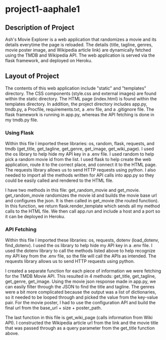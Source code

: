 # project1-aaphale1

## Description of Project

Ash's Movie Explorer is a web application that randomizes a movie and its details everytime the page is reloaded. The details (title, tagline, genres, movie poster image, and Wikipedia article link) are dynamically fetched using the TMDB and Wikipedia API. The web application is served via the flask framework, and deployed on Heroku. 

## Layout of Project

The contents of this web application include "static" and "templates" directory. The CSS components (style.css and external images) are found within the static directory. The HTML page (index.html) is found within the templates directory. In addition, the project directory includes app.py, tmdb.py, a Procfile, requirements.txt, a .env file, and a .gitignore file. The flask framework is running in app.py, whereas the API fetching is done in my tmdb.py file. 

### Using Flask

Within this file I imported these libraries: os, random, flask, requests, and tmdb (get_title, get_tagline, get_genre, get_image, get_wiki_page). I used the os library to help hide my API key in a .env file. I used random to help pick a random movie id from the list. I used flask to help create the web application, route it to the correct place, and connect it to the HTML page. The requests library allows us to send HTTP requests using python. I also needed to import all the methods written for API calls into app.py so they could be easily called and rendered to the HTML file. 

I have two methods in this file: get_random_movie and get_movie. get_random_movie randomizes the movie id and builds the movie base url and configures the json. It is then called in get_movie (the routed function). In this function, we return flask.render_template which sends all my method calls to the HTML file. We then call app.run and include a host and a port so it can be deployed in Heroku.


### API Fetching

Within this file I imported these libraries: os, requests, dotenv (load_dotenv, find_dotenv). I used the os library to help hide my API key in a .env file. I used the dotenv library to call the methods listed above to help recognize my API key from the .env file, so the file will call the APIs as intended. The requests library allows us to send HTTP requests using python. 

I created a separate function for each piece of information we were fetching for the TMDB Movie API. This resulted in 4 methods: get_title, get_tagline, get_genre, get_image. Using the movie json response made in app.py, we can easily filter through the JSON to find the title and tagline. The genres were a bit more complicated because the output was a list of dictionaries, so it needed to be looped through and picked the value from the key-value pair. For the movie poster, I had to use the configuration API and build the final url from the base_url + size + poster_path. 

The last function in this file is get_wiki_page (calls information from Wiki API). I constructed the Wikipedia article url from the link and the movie title that was passed through as a query parameter from the get_title function above. 
